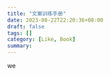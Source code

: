 ```yaml
---
title: "文案训练手册"
date: 2023-08-22T22:20:36+08:00
draft: false
tags: []
category: [Like, Book]
summary: 
---
```

we

